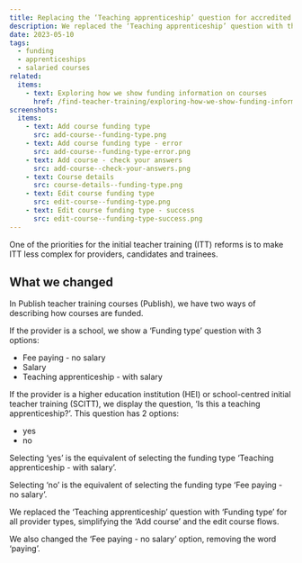 ```yaml
---
title: Replacing the ‘Teaching apprenticeship’ question for accredited providers
description: We replaced the ‘Teaching apprenticeship’ question with the ‘Funding type’ question for accredited providers
date: 2023-05-10
tags:
  - funding
  - apprenticeships
  - salaried courses
related:
  items:
    - text: Exploring how we show funding information on courses
      href: /find-teacher-training/exploring-how-we-show-funding-information-on-courses/
screenshots:
  items:
    - text: Add course funding type
      src: add-course--funding-type.png
    - text: Add course funding type - error
      src: add-course--funding-type-error.png
    - text: Add course - check your answers
      src: add-course--check-your-answers.png
    - text: Course details
      src: course-details--funding-type.png
    - text: Edit course funding type
      src: edit-course--funding-type.png
    - text: Edit course funding type - success
      src: edit-course--funding-type-success.png
---
```


One of the priorities for the initial teacher training (ITT) reforms is to make ITT less complex for providers, candidates and trainees.

## What we changed

In Publish teacher training courses (Publish), we have two ways of describing how courses are funded.

If the provider is a school, we show a ‘Funding type’ question with 3 options:

- Fee paying - no salary
- Salary
- Teaching apprenticeship - with salary

If the provider is a higher education institution (HEI) or school-centred initial teacher training (SCITT), we display the question, ‘Is this a teaching apprenticeship?’. This question has 2 options:

- yes
- no

Selecting ‘yes’ is the equivalent of selecting the funding type ‘Teaching apprenticeship - with salary’.

Selecting ‘no’ is the equivalent of selecting the funding type ‘Fee paying - no salary’.

We replaced the ‘Teaching apprenticeship’ question with ‘Funding type’ for all provider types, simplifying the ‘Add course’ and the edit course flows.

We also changed the ‘Fee paying - no salary’ option, removing the word ‘paying’.
